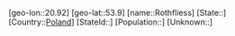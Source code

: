﻿---
location: [53.9,20.92]
type: City
tags:
- geo/City


SpocWebEntityId: 33791
isDeleted: false
confidential: public

---
[geo-lon::20.92]
[geo-lat::53.9]
[name::Rothfliess]
[State::]
[Country::[Poland](geo/Continent/Europe/Poland.md)]
[StateId::]
[Population::]
[Unknown::]

